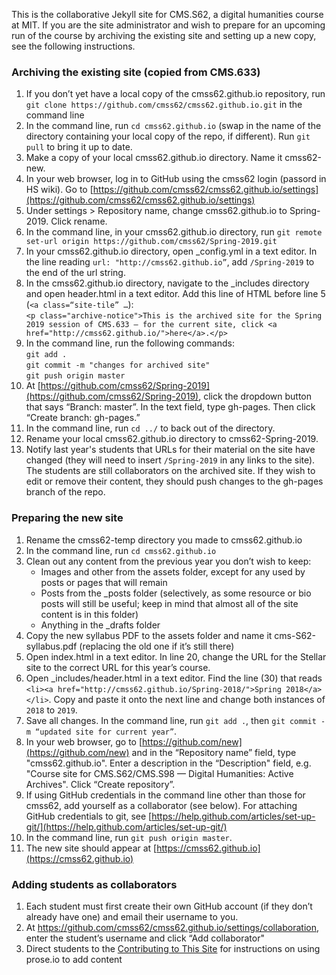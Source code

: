 This is the collaborative Jekyll site for CMS.S62, a digital humanities course at MIT. If you are the site administrator and wish to prepare for an upcoming run of the course by archiving the existing site and setting up a new copy, see the following instructions.

### Archiving the existing site (copied from CMS.633)
1. If you don’t yet have a local copy of the cmss62.github.io repository, run `git clone https://github.com/cmss62/cmss62.github.io.git` in the command line
1. In the command line, run `cd cmss62.github.io` (swap in the name of the directory containing your local copy of the repo, if different). Run `git pull` to bring it up to date.
1. Make a copy of your local cmss62.github.io directory. Name it cmss62-new.
1. In your web browser, log in to GitHub using the cmss62 login (passord in HS wiki). Go to [https://github.com/cmss62/cmss62.github.io/settings](https://github.com/cmss62/cmss62.github.io/settings)
1. Under settings > Repository name, change cmss62.github.io to Spring-2019. Click rename.
1. In the command line, in your cmss62.github.io directory, run `git remote set-url origin https://github.com/cmss62/Spring-2019.git`
1. In your cmss62.github.io directory, open \_config.yml in a text editor. In the line reading `url: "http://cmss62.github.io”`, add `/Spring-2019` to the end of the url string.
1. In the cmss62.github.io directory, navigate to the \_includes directory and open header.html in a text editor. Add this line of HTML before line 5 (`<a class=“site-tile” …`):<br /> `<p class="archive-notice">This is the archived site for the Spring 2019 session of CMS.633 — for the current site, click <a href="http://cmss62.github.io/">here</a>.</p>`
1. In the command line, run the following commands:<br />
`git add .`<br />
`git commit -m "changes for archived site"`<br />
`git push origin master`
1. At [https://github.com/cmss62/Spring-2019](https://github.com/cmss62/Spring-2019), click the dropdown button that says “Branch: master”. In the text field, type gh-pages. Then click “Create branch: gh-pages.”
1. In the command line, run `cd ../` to back out of the directory.
1. Rename your local cmss62.github.io directory to cmss62-Spring-2019.
1. Notify last year's students that URLs for their material on the site have changed (they will need to insert `/Spring-2019` in any links to the site). The students are still collaborators on the archived site. If they wish to edit or remove their content, they should push changes to the gh-pages branch of the repo.

### Preparing the new site
1. Rename the cmss62-temp directory you made to cmss62.github.io
1. In the command line, run `cd cmss62.github.io`
1. Clean out any content from the previous year you don’t wish to keep:
    - Images and other from the assets folder, except for any used by posts or pages that will remain
    - Posts from the \_posts folder (selectively, as some resource or bio posts will still be useful; keep in mind that almost all of the site content is in this folder)
    - Anything in the \_drafts folder
1. Copy the new syllabus PDF to the assets folder and name it cms-S62-syllabus.pdf (replacing the old one if it’s still there)
1. Open index.html in a text editor. In line 20, change the URL for the Stellar site to the correct URL for this year’s course.
1. Open \_includes/header.html in a text editor. Find the line (30) that reads `<li><a href="http://cmss62.github.io/Spring-2018/">Spring 2018</a></li>`. Copy and paste it onto the next line and change both instances of `2018` to `2019`.
1. Save all changes. In the command line, run `git add .`, then `git commit -m “updated site for current year”`.
1. In your web browser, go to [https://github.com/new](https://github.com/new) and in the “Repository name” field, type "cmss62.github.io". Enter a description in the “Description" field, e.g. "Course site for CMS.S62/CMS.S98 — Digital Humanities: Active Archives". Click “Create repository”.
1. If using GitHub credentials in the command line other than those for cmss62, add yourself as a collaborator (see below). For attaching GitHub credentials to git, see [https://help.github.com/articles/set-up-git/](https://help.github.com/articles/set-up-git/)
1. In the command line, run `git push origin master`.
1. The new site should appear at [https://cmss62.github.io](https://cmss62.github.io)

### Adding students as collaborators
1. Each student must first create their own GitHub account (if they don’t already have one) and email their username to you.
1. At https://github.com/cmss62/cmss62.github.io/settings/collaboration, enter the student’s username and click “Add collaborator"
1. Direct students to the [Contributing to This Site](https://cmss62.github.io/about/) for instructions on using prose.io to add content
